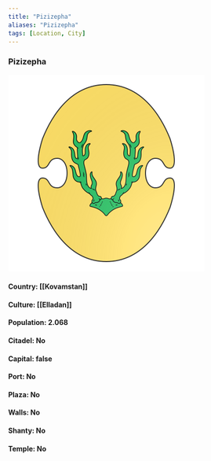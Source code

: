 ```yaml
---
title: "Pizizepha"
aliases: "Pizizepha"
tags: [Location, City]
---
```

### Pizizepha
![](attachment/ea7b1fd1418dbd1191476f955bbe9b5a.svg)

#### Country: [[Kovamstan]]

#### Culture: [[Elladan]]

#### Population: 2.068

#### Citadel: No

#### Capital: false

#### Port: No

#### Plaza: No

#### Walls: No

#### Shanty: No

#### Temple: No

